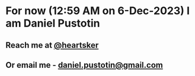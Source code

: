# For now (12:59 AM on  6-Dec-2023) I am Daniel Pustotin
## Reach me at [@heartsker](https://t.me/heartsker)
## Or email me - daniel.pustotin@gmail.com

